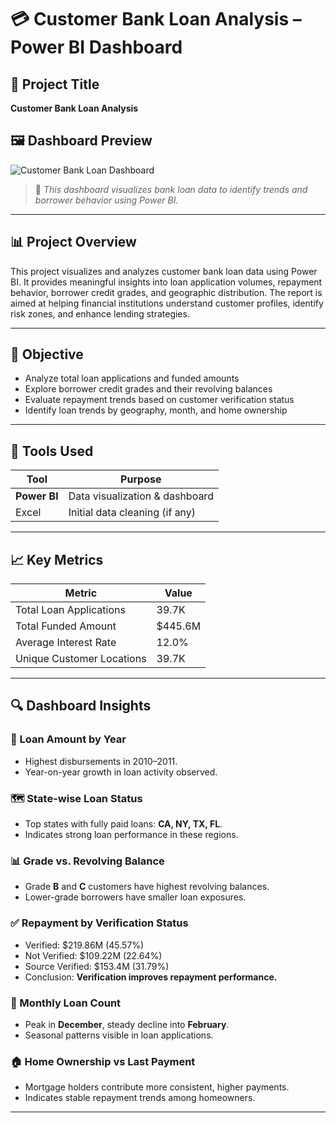# 💳 Customer Bank Loan Analysis – Power BI Dashboard

## 📁 Project Title
**Customer Bank Loan Analysis**

## 🖼️ Dashboard Preview

![Customer Bank Loan Dashboard](customer_bank_loan_analysis)

> 📌 *This dashboard visualizes bank loan data to identify trends and borrower behavior using Power BI.*

---

## 📊 Project Overview
This project visualizes and analyzes customer bank loan data using Power BI. It provides meaningful insights into loan application volumes, repayment behavior, borrower credit grades, and geographic distribution. The report is aimed at helping financial institutions understand customer profiles, identify risk zones, and enhance lending strategies.

---

## 🎯 Objective
- Analyze total loan applications and funded amounts
- Explore borrower credit grades and their revolving balances
- Evaluate repayment trends based on customer verification status
- Identify loan trends by geography, month, and home ownership

---

## 🧰 Tools Used

| Tool        | Purpose                      |
|-------------|-------------------------------|
| **Power BI**| Data visualization & dashboard |
| Excel       | Initial data cleaning (if any) |

---

## 📈 Key Metrics

| Metric                        | Value     |
|------------------------------|-----------|
| Total Loan Applications       | 39.7K     |
| Total Funded Amount           | $445.6M   |
| Average Interest Rate         | 12.0%     |
| Unique Customer Locations     | 39.7K     |

---

## 🔍 Dashboard Insights

### 📅 Loan Amount by Year
- Highest disbursements in 2010–2011.
- Year-on-year growth in loan activity observed.

### 🗺️ State-wise Loan Status
- Top states with fully paid loans: **CA, NY, TX, FL**.
- Indicates strong loan performance in these regions.

### 📊 Grade vs. Revolving Balance
- Grade **B** and **C** customers have highest revolving balances.
- Lower-grade borrowers have smaller loan exposures.

### ✅ Repayment by Verification Status
- Verified: $219.86M (45.57%)
- Not Verified: $109.22M (22.64%)
- Source Verified: $153.4M (31.79%)
- Conclusion: **Verification improves repayment performance.**

### 📆 Monthly Loan Count
- Peak in **December**, steady decline into **February**.
- Seasonal patterns visible in loan applications.

### 🏠 Home Ownership vs Last Payment
- Mortgage holders contribute more consistent, higher payments.
- Indicates stable repayment trends among homeowners.

---










